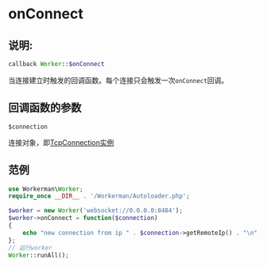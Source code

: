 # onConnect
## 说明:
```php
callback Worker::$onConnect
```

当连接建立时触发的回调函数。每个连接只会触发一次```onConnect```回调。

## 回调函数的参数

 ``` $connection ```

连接对象，即[TcpConnection实例](http://doc.workerman.net/315157)


## 范例

```php
use Workerman\Worker;
require_once __DIR__ . '/Workerman/Autoloader.php';

$worker = new Worker('websocket://0.0.0.0:8484');
$worker->onConnect = function($connection)
{
    echo "new connection from ip " . $connection->getRemoteIp() . "\n";
};
// 运行worker
Worker::runAll();
```
